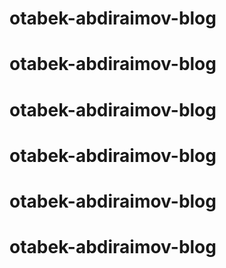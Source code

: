 # otabek-abdiraimov-blog
# otabek-abdiraimov-blog
# otabek-abdiraimov-blog
# otabek-abdiraimov-blog
# otabek-abdiraimov-blog
# otabek-abdiraimov-blog
